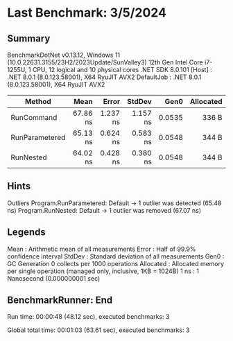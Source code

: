 # Last Benchmark: 3/5/2024

## Summary

BenchmarkDotNet v0.13.12, Windows 11 (10.0.22631.3155/23H2/2023Update/SunValley3)
12th Gen Intel Core i7-1255U, 1 CPU, 12 logical and 10 physical cores
.NET SDK 8.0.101
  [Host]     : .NET 8.0.1 (8.0.123.58001), X64 RyuJIT AVX2
  DefaultJob : .NET 8.0.1 (8.0.123.58001), X64 RyuJIT AVX2


| Method         | Mean     | Error    | StdDev   | Gen0   | Allocated |
|--------------- |---------:|---------:|---------:|-------:|----------:|
| RunCommand     | 67.86 ns | 1.237 ns | 1.157 ns | 0.0535 |     336 B |
| RunParametered | 65.13 ns | 0.624 ns | 0.583 ns | 0.0548 |     344 B |
| RunNested      | 64.02 ns | 0.428 ns | 0.380 ns | 0.0548 |     344 B |

## Hints
Outliers
  Program.RunParametered: Default -> 1 outlier  was  detected (65.48 ns)
  Program.RunNested: Default      -> 1 outlier  was  removed (67.07 ns)

## Legends
  Mean      : Arithmetic mean of all measurements
  Error     : Half of 99.9% confidence interval
  StdDev    : Standard deviation of all measurements
  Gen0      : GC Generation 0 collects per 1000 operations
  Allocated : Allocated memory per single operation (managed only, inclusive, 1KB = 1024B)
  1 ns      : 1 Nanosecond (0.000000001 sec)

## BenchmarkRunner: End
Run time: 00:00:48 (48.12 sec), executed benchmarks: 3

Global total time: 00:01:03 (63.61 sec), executed benchmarks: 3